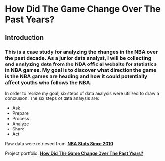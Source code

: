 # How Did The Game Change Over The Past Years?

## Introduction

### This is a case study for analyzing the changes in the NBA over the past decade. As a junior data analyst, I will be collecting and analyzing data from the NBA official website for statistics in NBA games. My goal is to discover what direction the game is the NBA games are heading and how it could potentially affect youths who follows the NBA.

In order to realize my goal, six steps of data analysis were utilized to draw a conclusion. The six steps of data analysis are:
- Ask
- Prepare
- Process
- Analyze
- Share
- Act

Raw data were retrieved from: **<a href="https://www.nba.com/stats/alltime-leaders" rel="nofollow">NBA Stats Since 2010</a>**

Project portfolio: **<a href="https://medium.com/@calvin_huang97/google-data-analytics-certificate-capstone-project-3e9fae105cfa" rel="nofollow">How Did The Game Change Over The Past Years?</a>**
